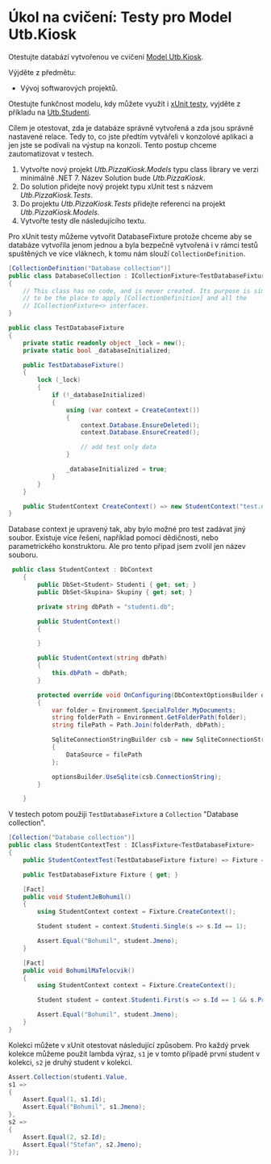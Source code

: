 # Úkol na cvičení: Testy pro Model Utb.Kiosk

Otestujte databází vytvořenou ve cvičení [Model Utb.Kiosk](../ModelUtbKiosk).

Výjděte z předmětu:
- Vývoj softwarových projektů.
  
Otestujte funkčnost modelu, kdy můžete využít i [xUnit testy](https://learn.microsoft.com/en-us/ef/core/testing/testing-with-the-database), vyjděte z příkladu na [Utb.Studenti](https://github.com/ekral/FAI/tree/master/AF/src/Utb.Studenti).

Cílem je otestovat, zda je databáze správně vytvořená a zda jsou správně nastavené relace. Tedy to, co jste předtím vytvářeli v konzolové aplikaci a jen jste se podívali na výstup na konzoli. Tento postup chceme zautomatizovat v testech.

1) Vytvořte nový projekt *Utb.PizzaKiosk.Models* typu class library ve verzi minimálně .NET 7. Název Solution bude *Utb.PizzaKiosk*.
2) Do solution přidejte nový projekt typu xUnit test s názvem *Utb.PizzaKiosk.Tests*.
3) Do projektu *Utb.PizzaKiosk.Tests* přidejte referenci na projekt *Utb.PizzaKiosk.Models*.
4) Vytvořte testy dle následujícího textu.

Pro xUnit testy můžeme vytvořit DatabaseFixture protože chceme aby se databáze vytvořila jenom jednou a byla bezpečně vytvořená i v rámci testů spuštěných ve více vláknech, k tomu nám slouží ```CollectionDefinition```.

```csharp
[CollectionDefinition("Database collection")]
public class DatabaseCollection : ICollectionFixture<TestDatabaseFixture>
{
    // This class has no code, and is never created. Its purpose is simply
    // to be the place to apply [CollectionDefinition] and all the
    // ICollectionFixture<> interfaces.
}

public class TestDatabaseFixture
{
    private static readonly object _lock = new();
    private static bool _databaseInitialized;

    public TestDatabaseFixture()
    {
        lock (_lock)
        {
            if (!_databaseInitialized)
            {
                using (var context = CreateContext())
                {
                    context.Database.EnsureDeleted();
                    context.Database.EnsureCreated();

                    // add test only data
                }

                _databaseInitialized = true;
            }
        }
    }

    public StudentContext CreateContext() => new StudentContext("test.db");
}
```

Database context je upravený tak, aby bylo možné pro test zadávat jiný soubor. Existuje více řešení, například pomocí dědičnosti, nebo parametrického konstruktoru. Ale pro tento případ jsem zvolil jen název souboru.

```csharp
 public class StudentContext : DbContext
    {
        public DbSet<Student> Studenti { get; set; }
        public DbSet<Skupina> Skupiny { get; set; }

        private string dbPath = "studenti.db";

        public StudentContext()
        {

        }

        public StudentContext(string dbPath)
        {
            this.dbPath = dbPath;
        }

        protected override void OnConfiguring(DbContextOptionsBuilder optionsBuilder)
        {
            var folder = Environment.SpecialFolder.MyDocuments;
            string folderPath = Environment.GetFolderPath(folder);
            string filePath = Path.Join(folderPath, dbPath);

            SqliteConnectionStringBuilder csb = new SqliteConnectionStringBuilder
            {
                DataSource = filePath
            };

            optionsBuilder.UseSqlite(csb.ConnectionString);
        }

    }
```

V testech potom použiji `TestDatabaseFixture` a `Collection` "Database collection".

```csharp
[Collection("Database collection")]
public class StudentContextTest : IClassFixture<TestDatabaseFixture>
{
    public StudentContextTest(TestDatabaseFixture fixture) => Fixture = fixture;

    public TestDatabaseFixture Fixture { get; }

    [Fact]
    public void StudentJeBohumil()
    {
        using StudentContext context = Fixture.CreateContext();

        Student student = context.Studenti.Single(s => s.Id == 1);

        Assert.Equal("Bohumil", student.Jmeno);
    }

    [Fact]
    public void BohumilMaTelocvik()
    {
        using StudentContext context = Fixture.CreateContext();

        Student student = context.Studenti.First(s => s.Id == 1 && s.Predmety.Any(p => p.Nazev == "Telocvik"));

        Assert.Equal("Bohumil", student.Jmeno);
    }
}
```

Kolekci můžete v xUnit otestovat následující způsobem. Pro každý prvek kolekce můžeme použít lambda výraz, `s1` je v tomto případě první student v kolekci, `s2` je druhý student v kolekci.

```csharp
Assert.Collection(studenti.Value, 
s1 =>
{
    Assert.Equal(1, s1.Id);
    Assert.Equal("Bohumil", s1.Jmeno);
}, 
s2 =>
{
    Assert.Equal(2, s2.Id);
    Assert.Equal("Stefan", s2.Jmeno);
});
```
